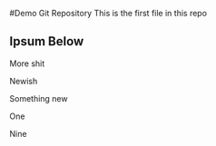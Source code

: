 #Demo Git Repository
This is the first file in this repo

## Ipsum Below

More shit 

Newish

Something new

One 

Nine
